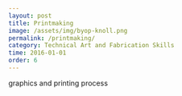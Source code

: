 ```yaml
---
layout: post
title: Printmaking
image: /assets/img/byop-knoll.png
permalink: /printmaking/
category: Technical Art and Fabrication Skills
time: 2016-01-01
order: 6
---
```


graphics and printing process